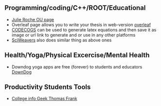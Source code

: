 ## Programming/coding/C++/ROOT/Educational
* [Julie Roche OU page](https://inpp.ohio.edu/~rochej/group_page/tips.html)
* Overleaf page allows you to write your thesis in web-version [overleaf](https://www.overleaf.com/)
* [CODECOGS](https://latex.codecogs.com/) can be used to generate latex equations and then save it as image or url link to generate and or use in any other platforms
* [SciWeavers](http://www.sciweavers.org/free-online-latex-equation-editor) also does similar thing as above ones

## Health/Yoga/Physical Excercise/Mental Health
* Downdog yoga apps are free (forever) to students and educators [DownDog](https://www.downdogapp.com/)

## Productivity Students Tools
* [College info Geek Thomas Frank](https://collegeinfogeek.com/resources/)
